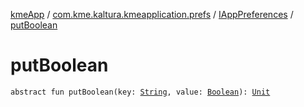 [kmeApp](../../index.md) / [com.kme.kaltura.kmeapplication.prefs](../index.md) / [IAppPreferences](index.md) / [putBoolean](./put-boolean.md)

# putBoolean

`abstract fun putBoolean(key: `[`String`](https://kotlinlang.org/api/latest/jvm/stdlib/kotlin/-string/index.html)`, value: `[`Boolean`](https://kotlinlang.org/api/latest/jvm/stdlib/kotlin/-boolean/index.html)`): `[`Unit`](https://kotlinlang.org/api/latest/jvm/stdlib/kotlin/-unit/index.html)